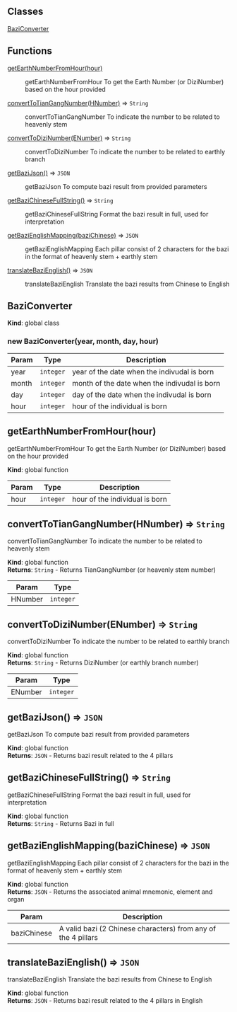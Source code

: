 ## Classes

<dl>
<dt><a href="#BaziConverter">BaziConverter</a></dt>
<dd></dd>
</dl>

## Functions

<dl>
<dt><a href="#getEarthNumberFromHour">getEarthNumberFromHour(hour)</a></dt>
<dd><p>getEarthNumberFromHour To get the Earth Number (or DiziNumber) based on the hour provided</p>
</dd>
<dt><a href="#convertToTianGangNumber">convertToTianGangNumber(HNumber)</a> ⇒ <code>String</code></dt>
<dd><p>convertToTianGangNumber To indicate the number to be related to heavenly stem</p>
</dd>
<dt><a href="#convertToDiziNumber">convertToDiziNumber(ENumber)</a> ⇒ <code>String</code></dt>
<dd><p>convertToDiziNumber To indicate the number to be related to earthly branch</p>
</dd>
<dt><a href="#getBaziJson">getBaziJson()</a> ⇒ <code>JSON</code></dt>
<dd><p>getBaziJson To compute bazi result from provided parameters</p>
</dd>
<dt><a href="#getBaziChineseFullString">getBaziChineseFullString()</a> ⇒ <code>String</code></dt>
<dd><p>getBaziChineseFullString Format the bazi result in full, used for interpretation</p>
</dd>
<dt><a href="#getBaziEnglishMapping">getBaziEnglishMapping(baziChinese)</a> ⇒ <code>JSON</code></dt>
<dd><p>getBaziEnglishMapping Each pillar consist of 2 characters for the bazi in the format of heavenly stem + earthly stem</p>
</dd>
<dt><a href="#translateBaziEnglish">translateBaziEnglish()</a> ⇒ <code>JSON</code></dt>
<dd><p>translateBaziEnglish Translate the bazi results from Chinese to English</p>
</dd>
</dl>

<a name="BaziConverter"></a>

## BaziConverter
**Kind**: global class  
<a name="new_BaziConverter_new"></a>

### new BaziConverter(year, month, day, hour)

| Param | Type | Description |
| --- | --- | --- |
| year | <code>integer</code> | year of the date when the indivudal is born |
| month | <code>integer</code> | month of the date when the indivudal is born |
| day | <code>integer</code> | day of the date when the indivudal is born |
| hour | <code>integer</code> | hour of the individual is born |

<a name="getEarthNumberFromHour"></a>

## getEarthNumberFromHour(hour)
getEarthNumberFromHour To get the Earth Number (or DiziNumber) based on the hour provided

**Kind**: global function  

| Param | Type | Description |
| --- | --- | --- |
| hour | <code>integer</code> | hour of the individual is born |

<a name="convertToTianGangNumber"></a>

## convertToTianGangNumber(HNumber) ⇒ <code>String</code>
convertToTianGangNumber To indicate the number to be related to heavenly stem

**Kind**: global function  
**Returns**: <code>String</code> - Returns TianGangNumber (or heavenly stem number)  

| Param | Type |
| --- | --- |
| HNumber | <code>integer</code> | 

<a name="convertToDiziNumber"></a>

## convertToDiziNumber(ENumber) ⇒ <code>String</code>
convertToDiziNumber To indicate the number to be related to earthly branch

**Kind**: global function  
**Returns**: <code>String</code> - Returns DiziNumber (or earthly branch number)  

| Param | Type |
| --- | --- |
| ENumber | <code>integer</code> | 

<a name="getBaziJson"></a>

## getBaziJson() ⇒ <code>JSON</code>
getBaziJson To compute bazi result from provided parameters

**Kind**: global function  
**Returns**: <code>JSON</code> - Returns bazi result related to the 4 pillars  
<a name="getBaziChineseFullString"></a>

## getBaziChineseFullString() ⇒ <code>String</code>
getBaziChineseFullString Format the bazi result in full, used for interpretation

**Kind**: global function  
**Returns**: <code>String</code> - Returns Bazi in full  
<a name="getBaziEnglishMapping"></a>

## getBaziEnglishMapping(baziChinese) ⇒ <code>JSON</code>
getBaziEnglishMapping Each pillar consist of 2 characters for the bazi in the format of heavenly stem + earthly stem

**Kind**: global function  
**Returns**: <code>JSON</code> - Returns the associated animal mnemonic, element and organ  

| Param | Description |
| --- | --- |
| baziChinese | A valid bazi (2 Chinese characters) from any of the 4 pillars |

<a name="translateBaziEnglish"></a>

## translateBaziEnglish() ⇒ <code>JSON</code>
translateBaziEnglish Translate the bazi results from Chinese to English

**Kind**: global function  
**Returns**: <code>JSON</code> - Returns bazi result related to the 4 pillars in English  
